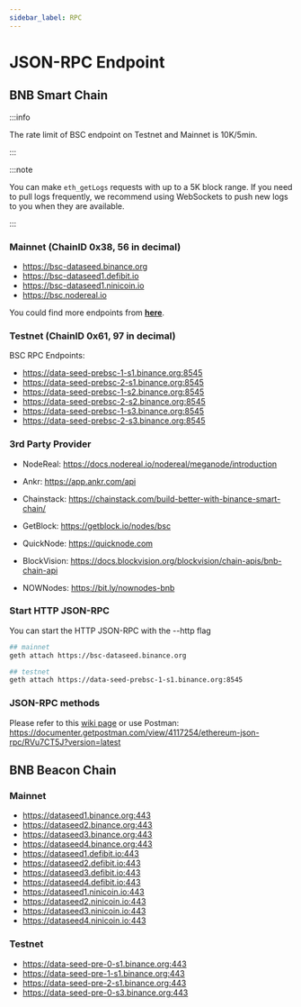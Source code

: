 ```yaml
---
sidebar_label: RPC
---
```


# JSON-RPC Endpoint

## BNB Smart Chain

:::info

The rate limit of BSC endpoint on Testnet and Mainnet is 10K/5min.

:::

:::note

You can make `eth_getLogs` requests with up to a 5K block range.
If you need to pull logs frequently, we recommend using WebSockets to push new logs to you when they are available.

:::

### Mainnet (ChainID 0x38, 56 in decimal)

* https://bsc-dataseed.binance.org
* https://bsc-dataseed1.defibit.io
* https://bsc-dataseed1.ninicoin.io
* https://bsc.nodereal.io

You could find more endpoints from **[here](https://chainlist.org/chain/56)**.

### Testnet (ChainID 0x61, 97 in decimal)

BSC RPC Endpoints:

* https://data-seed-prebsc-1-s1.binance.org:8545
* https://data-seed-prebsc-2-s1.binance.org:8545
* https://data-seed-prebsc-1-s2.binance.org:8545
* https://data-seed-prebsc-2-s2.binance.org:8545
* https://data-seed-prebsc-1-s3.binance.org:8545
* https://data-seed-prebsc-2-s3.binance.org:8545

### 3rd Party Provider

<!--* [Moralis](https://moralis.io/): <https://moralis.io/speedy-nodes/>-->

* NodeReal: <https://docs.nodereal.io/nodereal/meganode/introduction>

* Ankr: <https://app.ankr.com/api>

* Chainstack: <https://chainstack.com/build-better-with-binance-smart-chain/>

* GetBlock: <https://getblock.io/nodes/bsc>

* QuickNode: <https://quicknode.com>
  
* BlockVision: <https://docs.blockvision.org/blockvision/chain-apis/bnb-chain-api>

* NOWNodes: <https://bit.ly/nownodes-bnb>

### Start HTTP JSON-RPC

You can start the HTTP JSON-RPC with the --http flag
```bash
## mainnet
geth attach https://bsc-dataseed.binance.org

## testnet
geth attach https://data-seed-prebsc-1-s1.binance.org:8545
```

### JSON-RPC methods

Please refer to this [wiki page](https://github.com/ethereum/wiki/wiki/JSON-RPC) or use Postman: <https://documenter.getpostman.com/view/4117254/ethereum-json-rpc/RVu7CT5J?version=latest>

## BNB Beacon Chain

### Mainnet

* https://dataseed1.binance.org:443
* https://dataseed2.binance.org:443
* https://dataseed3.binance.org:443
* https://dataseed4.binance.org:443
* https://dataseed1.defibit.io:443
* https://dataseed2.defibit.io:443
* https://dataseed3.defibit.io:443
* https://dataseed4.defibit.io:443
* https://dataseed1.ninicoin.io:443
* https://dataseed2.ninicoin.io:443
* https://dataseed3.ninicoin.io:443
* https://dataseed4.ninicoin.io:443

### Testnet

*  https://data-seed-pre-0-s1.binance.org:443
*  https://data-seed-pre-1-s1.binance.org:443
*  https://data-seed-pre-2-s1.binance.org:443
*  https://data-seed-pre-0-s3.binance.org:443
